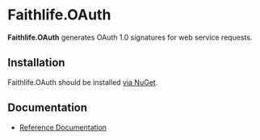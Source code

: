 # Faithlife.OAuth

**Faithlife.OAuth** generates OAuth 1.0 signatures for web service requests.

## Installation

Faithlife.OAuth should be installed [via NuGet](https://www.nuget.org/packages/Faithlife.OAuth).

## Documentation

* [Reference Documentation](Faithlife.OAuth.md)

